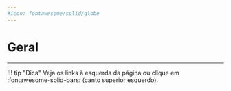 ```yaml
---
#icon: fontawesome/solid/globe
---
```

# Geral
---
!!! tip "Dica"
    Veja os links à esquerda da página ou clique em :fontawesome-solid-bars: (canto superior esquerdo).

